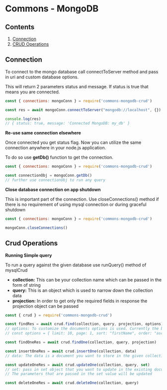 # Commons - MongoDB

## Contents

1. [Connection](#connection)
2. [CRUD Operations](#crud-operations)

## Connection

To connect to the mongo database call connectToServer method and pass in uri and custom database options.

This will return 2 parameters status and message. If status is true that means you are connected.

```js
const { connections: mongoConn } = require('commons-mongodb-crud')

const res = await mongoConn.connectToServer("mongodb://localhost", {})

console.log(res)
// { status: true, message: 'Connected MongoDB: my_db' }
```

__Re-use same connection elsewhere__

Once connected you get status flag. Now you can utilize the same connection anywhere in your node.js application.

To do so use **getDb()** function to get the connection.

```js
const { connections: mongoConn } = require('commons-mongodb-crud')

const connectionObj = mongoConn.getDb()
// further use connectionObj to run any query
```

__Close database connection on app shutdown__

This is important part of the connection. Use closeConnections() method if there is no requirement of using mysql connection or during graceful shutdown

```js
const { connections: mongoConn } = require('commons-mongodb-crud')

mongoConn.closeConnections()
```

## Crud Operations

__Running Simple query__

To run a query against the given database use runQuery() method of mysqlCrud

- **collection:** This can be your collection name which can be passed in the form of string
- **query:** This is an object which is used to narrow down the collection data
- **projection:** In order to get only the required fields in response the projection object can be passed

```js
const { crud } = require('commons-mongodb-crud')

const findRes = await crud.find(collection, query, projection, options)
// options: To customize the documents options is used. Currently the below options are supported
// const options = { limit: 10, page: 1, sort: "firstName", order: "asc" | "desc" }

```
```js
const findOneRes = await crud.findOne(collection, query, projection)
```
```js
const insertOneRes = await crud.insertOne(collection, data)
// data: The data is a document you want to store in the given collection
```
```js
const updateOneRes = await crud.updateOne(collection, query, set)
// set: pass in set object that you want to update in the existing document
// The parameters that are passed in the set value will be updated
```
```js
const deleteOneRes = await crud.deleteOne(collection, query)
```